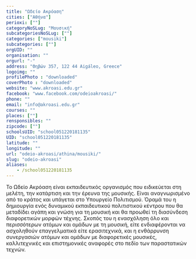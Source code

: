 ```yaml
---
title: "Ωδείο Ακρόαση"
cities: ["Αθήνα"]
perioxi: [""]
categoryNoSLug: "Μουσική"
subcategoriesNoSLug: [""]
categories: ["mousiki"]
subcategories: [""]
orgUID: ""
organisation: ""
orgurl: "-"
address: "Θηβών 357, 122 44 Aigáleo, Greece"
logoimg: ""
profilePhoto : "downloaded"
coverPhoto : "downloaded"
website: "www.akroasi.edu.gr"
facebook: "www.facebook.com/odeioakroasi/"
phone: ""
email: "info@akroasi.edu.gr"
courses: ""
places: [""]
rensponsibles: ""
zipcode: [""]
schoolsUID: "school051220181135"
UID: "school051220181135"
latitude: ""
longitude: ""
url: "odeio-akroasi/athina/mousiki/"
slug: "odeio-akroasi"
aliases:
    - /school051220181135
---
```





Το Ωδείο Ακρόαση είναι εκπαιδευτικός οργανισμός που ειδικεύεται στη μελέτη, την κατάρτιση και την έρευνα της μουσικής. Είναι αναγνωρισμένο από το κράτος και υπάγεται στο Υπουργείο Πολιτισμού. Όραμά του η δημιουργία ενός δυναμικού εκπαιδευτικού πολιτιστικού κέντρου που θα μεταδίδει αγάπη και γνώση για τη μουσική και θα προωθεί τη διασύνδεση διαφορετικών μορφών τέχνης. Σκοπός του η ενασχόληση όλο και περισσότερων ατόμων και ομάδων με τη μουσική, είτε ενδιαφέρονται να ασχοληθούν επαγγελματικά είτε ερασιτεχνικά, και η ενθάρρυνση συνεργασιών ατόμων και ομάδων με διαφορετικές μουσικές, καλλιτεχνικές και επιστημονικές αναφορές στο πεδίο των παραστατικών τεχνών.